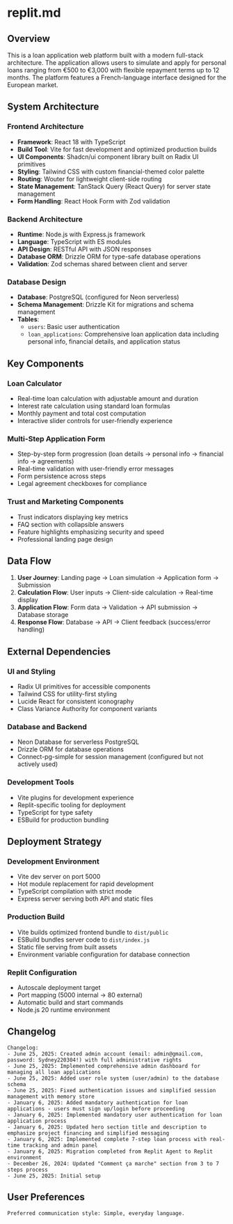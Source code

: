 # replit.md

## Overview

This is a loan application web platform built with a modern full-stack architecture. The application allows users to simulate and apply for personal loans ranging from €500 to €3,000 with flexible repayment terms up to 12 months. The platform features a French-language interface designed for the European market.

## System Architecture

### Frontend Architecture
- **Framework**: React 18 with TypeScript
- **Build Tool**: Vite for fast development and optimized production builds
- **UI Components**: Shadcn/ui component library built on Radix UI primitives
- **Styling**: Tailwind CSS with custom financial-themed color palette
- **Routing**: Wouter for lightweight client-side routing
- **State Management**: TanStack Query (React Query) for server state management
- **Form Handling**: React Hook Form with Zod validation

### Backend Architecture
- **Runtime**: Node.js with Express.js framework
- **Language**: TypeScript with ES modules
- **API Design**: RESTful API with JSON responses
- **Database ORM**: Drizzle ORM for type-safe database operations
- **Validation**: Zod schemas shared between client and server

### Database Design
- **Database**: PostgreSQL (configured for Neon serverless)
- **Schema Management**: Drizzle Kit for migrations and schema management
- **Tables**:
  - `users`: Basic user authentication
  - `loan_applications`: Comprehensive loan application data including personal info, financial details, and application status

## Key Components

### Loan Calculator
- Real-time loan calculation with adjustable amount and duration
- Interest rate calculation using standard loan formulas
- Monthly payment and total cost computation
- Interactive slider controls for user-friendly experience

### Multi-Step Application Form
- Step-by-step form progression (loan details → personal info → financial info → agreements)
- Real-time validation with user-friendly error messages
- Form persistence across steps
- Legal agreement checkboxes for compliance

### Trust and Marketing Components
- Trust indicators displaying key metrics
- FAQ section with collapsible answers
- Feature highlights emphasizing security and speed
- Professional landing page design

## Data Flow

1. **User Journey**: Landing page → Loan simulation → Application form → Submission
2. **Calculation Flow**: User inputs → Client-side calculation → Real-time display
3. **Application Flow**: Form data → Validation → API submission → Database storage
4. **Response Flow**: Database → API → Client feedback (success/error handling)

## External Dependencies

### UI and Styling
- Radix UI primitives for accessible components
- Tailwind CSS for utility-first styling
- Lucide React for consistent iconography
- Class Variance Authority for component variants

### Database and Backend
- Neon Database for serverless PostgreSQL
- Drizzle ORM for database operations
- Connect-pg-simple for session management (configured but not actively used)

### Development Tools
- Vite plugins for development experience
- Replit-specific tooling for deployment
- TypeScript for type safety
- ESBuild for production bundling

## Deployment Strategy

### Development Environment
- Vite dev server on port 5000
- Hot module replacement for rapid development
- TypeScript compilation with strict mode
- Express server serving both API and static files

### Production Build
- Vite builds optimized frontend bundle to `dist/public`
- ESBuild bundles server code to `dist/index.js`
- Static file serving from built assets
- Environment variable configuration for database connection

### Replit Configuration
- Autoscale deployment target
- Port mapping (5000 internal → 80 external)
- Automatic build and start commands
- Node.js 20 runtime environment

## Changelog

```
Changelog:
- June 25, 2025: Created admin account (email: admin@gmail.com, password: Sydney220304!) with full administrative rights
- June 25, 2025: Implemented comprehensive admin dashboard for managing all loan applications
- June 25, 2025: Added user role system (user/admin) to the database schema
- June 25, 2025: Fixed authentication issues and simplified session management with memory store
- January 6, 2025: Added mandatory authentication for loan applications - users must sign up/login before proceeding
- January 6, 2025: Implemented mandatory user authentication for loan application process
- January 6, 2025: Updated hero section title and description to emphasize project financing and simplified messaging
- January 6, 2025: Implemented complete 7-step loan process with real-time tracking and admin panel
- January 6, 2025: Migration completed from Replit Agent to Replit environment
- December 26, 2024: Updated "Comment ça marche" section from 3 to 7 steps process
- June 25, 2025: Initial setup
```

## User Preferences

```
Preferred communication style: Simple, everyday language.
```